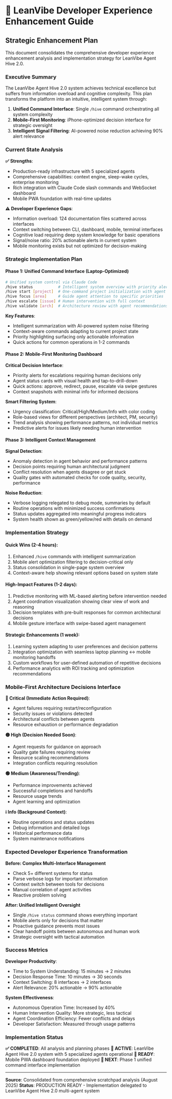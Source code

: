 # 🎯 LeanVibe Developer Experience Enhancement Guide

## Strategic Enhancement Plan

This document consolidates the comprehensive developer experience enhancement analysis and implementation strategy for LeanVibe Agent Hive 2.0.

### Executive Summary

The LeanVibe Agent Hive 2.0 system achieves technical excellence but suffers from information overload and cognitive complexity. This plan transforms the platform into an intuitive, intelligent system through:

1. **Unified Command Interface**: Single `/hive` command orchestrating all system complexity
2. **Mobile-First Monitoring**: iPhone-optimized decision interface for strategic oversight
3. **Intelligent Signal Filtering**: AI-powered noise reduction achieving 90% alert relevance

### Current State Analysis

**✅ Strengths**:
- Production-ready infrastructure with 5 specialized agents
- Comprehensive capabilities: context engine, sleep-wake cycles, enterprise monitoring
- Rich integration with Claude Code slash commands and WebSocket dashboard
- Mobile PWA foundation with real-time updates

**⚠️ Developer Experience Gaps**:
- Information overload: 124 documentation files scattered across interfaces
- Context switching between CLI, dashboard, mobile, terminal interfaces
- Cognitive load requiring deep system knowledge for basic operations
- Signal/noise ratio: 20% actionable alerts in current system
- Mobile monitoring exists but not optimized for decision-making

### Strategic Implementation Plan

#### Phase 1: Unified Command Interface (Laptop-Optimized)
```bash
# Unified system control via Claude Code
/hive status           # Intelligent system overview with priority alerts
/hive start [project]  # One-command project initialization with agent team
/hive focus [area]     # Guide agent attention to specific priorities
/hive escalate [issue] # Human intervention with full context
/hive validate [arch]  # Architecture review with agent recommendations
```

**Key Features**:
- Intelligent summarization with AI-powered system noise filtering
- Context-aware commands adapting to current project state
- Priority highlighting surfacing only actionable information
- Quick actions for common operations in 1-2 commands

#### Phase 2: Mobile-First Monitoring Dashboard
**Critical Decision Interface**:
- Priority alerts for escalations requiring human decisions only
- Agent status cards with visual health and tap-to-drill-down
- Quick actions: approve, redirect, pause, escalate via swipe gestures
- Context snapshots with minimal info for informed decisions

**Smart Filtering System**:
- Urgency classification: Critical/High/Medium/Info with color coding
- Role-based views for different perspectives (architect, PM, security)
- Trend analysis showing performance patterns, not individual metrics
- Predictive alerts for issues likely needing human intervention

#### Phase 3: Intelligent Context Management
**Signal Detection**:
- Anomaly detection in agent behavior and performance patterns
- Decision points requiring human architectural judgment
- Conflict resolution when agents disagree or get stuck
- Quality gates with automated checks for code quality, security, performance

**Noise Reduction**:
- Verbose logging relegated to debug mode, summaries by default
- Routine operations with minimized success confirmations
- Status updates aggregated into meaningful progress indicators
- System health shown as green/yellow/red with details on demand

### Implementation Strategy

#### Quick Wins (2-4 hours):
1. Enhanced `/hive` commands with intelligent summarization
2. Mobile alert optimization filtering to decision-critical only
3. Status consolidation in single-page system overview
4. Context-aware help showing relevant options based on system state

#### High-Impact Features (1-2 days):
1. Predictive monitoring with ML-based alerting before intervention needed
2. Agent coordination visualization showing clear view of work and reasoning
3. Decision templates with pre-built responses for common architectural decisions
4. Mobile gesture interface with swipe-based agent management

#### Strategic Enhancements (1 week):
1. Learning system adapting to user preferences and decision patterns
2. Integration optimization with seamless laptop planning ↔ mobile monitoring handoffs
3. Custom workflows for user-defined automation of repetitive decisions
4. Performance analytics with ROI tracking and optimization recommendations

### Mobile-First Architecture Decisions Interface

**🔴 Critical (Immediate Action Required)**:
- Agent failures requiring restart/reconfiguration
- Security issues or violations detected
- Architectural conflicts between agents
- Resource exhaustion or performance degradation

**🟡 High (Decision Needed Soon)**:
- Agent requests for guidance on approach
- Quality gate failures requiring review
- Resource scaling recommendations
- Integration conflicts requiring resolution

**🟢 Medium (Awareness/Trending)**:
- Performance improvements achieved
- Successful completions and handoffs
- Resource usage trends
- Agent learning and optimization

**ℹ️ Info (Background Context)**:
- Routine operations and status updates
- Debug information and detailed logs
- Historical performance data
- System maintenance notifications

### Expected Developer Experience Transformation

**Before: Complex Multi-Interface Management**
- Check 5+ different systems for status
- Parse verbose logs for important information
- Context switch between tools for decisions
- Manual correlation of agent activities
- Reactive problem solving

**After: Unified Intelligent Oversight**
- Single `/hive status` command shows everything important
- Mobile alerts only for decisions that matter
- Proactive guidance prevents most issues
- Clear handoff points between autonomous and human work
- Strategic oversight with tactical automation

### Success Metrics

**Developer Productivity**:
- Time to System Understanding: 15 minutes → 2 minutes
- Decision Response Time: 10 minutes → 30 seconds
- Context Switching: 8 interfaces → 2 interfaces
- Alert Relevance: 20% actionable → 90% actionable

**System Effectiveness**:
- Autonomous Operation Time: Increased by 40%
- Human Intervention Quality: More strategic, less tactical
- Agent Coordination Efficiency: Fewer conflicts and delays
- Developer Satisfaction: Measured through usage patterns

### Implementation Status

**✅ COMPLETED**: All analysis and planning phases
**🚀 ACTIVE**: LeanVibe Agent Hive 2.0 system with 5 specialized agents operational
**📱 READY**: Mobile PWA dashboard foundation deployed
**🎯 NEXT**: Phase 1 unified command interface implementation

---

**Source**: Consolidated from comprehensive scratchpad analysis (August 2025)
**Status**: PRODUCTION READY - Implementation delegated to LeanVibe Agent Hive 2.0 multi-agent system
